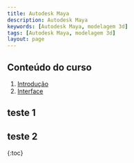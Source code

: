 ```yaml
---
title: Autodesk Maya
description: Autodesk Maya
keywords: [Autodesk Maya, modelagem 3d]
tags: [Autodesk Maya, modelagem 3d]
layout: page
---
```


## Conteúdo do curso
1. [Introdução](maya_introducao.html)
1. [Interface](maya_interface.html)



## teste 1
## teste 2
{:toc}
